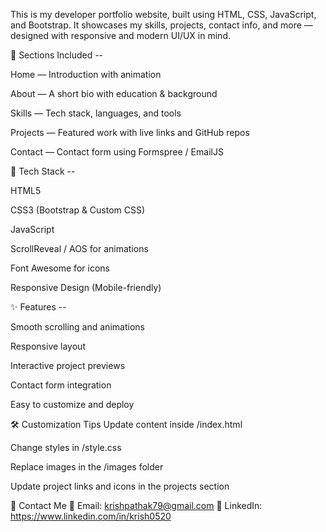 This is my developer portfolio website, built using HTML, CSS, JavaScript, and Bootstrap. It showcases my skills, projects, contact info, and more — designed with responsive and modern UI/UX in mind.

📁 Sections Included -- 

Home — Introduction with animation

About — A short bio with education & background

Skills — Tech stack, languages, and tools

Projects — Featured work with live links and GitHub repos

Contact — Contact form using Formspree / EmailJS

🚀 Tech Stack --

HTML5

CSS3 (Bootstrap & Custom CSS)

JavaScript

ScrollReveal / AOS for animations

Font Awesome for icons

Responsive Design (Mobile-friendly)

✨ Features --

Smooth scrolling and animations

Responsive layout

Interactive project previews

Contact form integration

Easy to customize and deploy

🛠️ Customization Tips
Update content inside /index.html

Change styles in /style.css

Replace images in the /images folder

Update project links and icons in the projects section

📧 Contact Me
📩 Email: krishpathak79@gmail.com
🔗 LinkedIn: https://www.linkedin.com/in/krish0520
